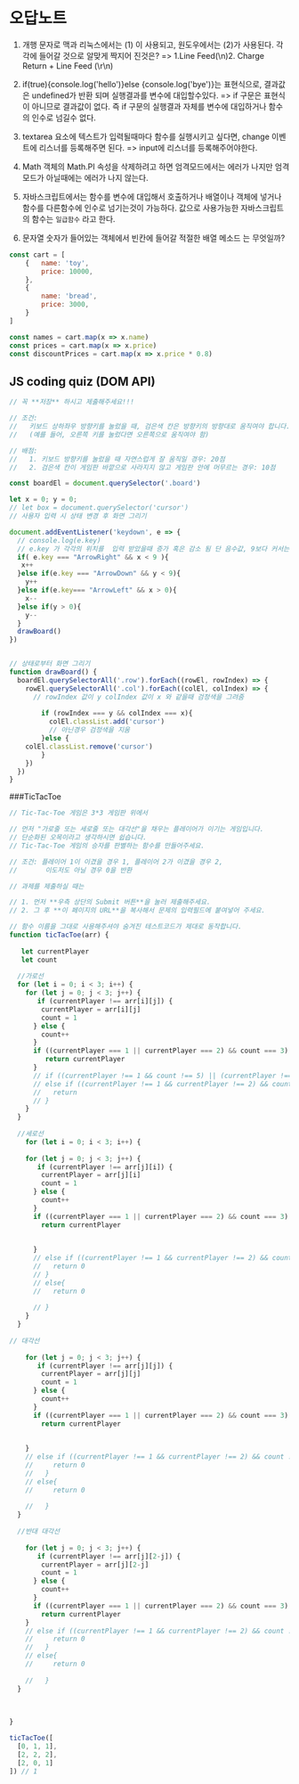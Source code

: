 # 오답노트

1. 개행 문자로 맥과 리눅스에서는 (1) 이 사용되고, 원도우에서는 (2)가 사용된다. 각각에 들어갈 것으로 알맞게 짝지어 진것은?
=> 1.Line Feed(\n)2. Charge Return + Line Feed (\r\n)

2. if(true){console.log('hello')}else {console.log('bye')}는 표현식으로, 결과값은 undefined가 반환 되며 실행결과를 변수에 대입할수있다.
=> if 구문은 표현식이 아니므로 결과값이 없다. 즉 if 구문의 실행결과 자체를 변수에 대입하거나 함수의 인수로 넘길수 없다.

3. textarea 요소에 텍스트가 입력될때마다 함수를 실행시키고 싶다면, change 이벤트에 리스너를 등록해주면 된다.
=> input에 리스너를 등록해주어야한다.

4. Math 객체의 Math.PI 속성을 삭제하려고 하면 엄격모드에서는 에러가 나지만 엄격모드가 아닐때에는 에러가 나지 않는다. 

5. 자바스크립트에서는 함수를 변수에 대입해서 호출하거나 배열이나 객체에 넣거나 함수를 다른함수에 인수로 넘기는것이 가능하다. 값으로 사용가능한 자바스크립트의 함수는 `일급함수` 라고 한다.

6. 문자열 숫자가 들어있는 객체에서 빈칸에 들어갈 적절한 배열 메소드 는 무엇일까?
```js
const cart = [ 
    {   name: 'toy',
        price: 10000,
    },
    {
        name: 'bread',
        price: 3000,
    }
]

const names = cart.map(x => x.name)
const prices = cart.map(x => x.price)
const discountPrices = cart.map(x => x.price * 0.8)
```

## JS coding quiz (DOM API)

```js
// 꼭 **저장** 하시고 제출해주세요!!!

// 조건:
//   키보드 상하좌우 방향키를 눌렀을 때, 검은색 칸은 방향키의 방향대로 움직여야 합니다.
//   (예를 들어, 오른쪽 키를 눌렀다면 오른쪽으로 움직여야 함)

// 배점:
//   1. 키보드 방향키를 눌렀을 때 자연스럽게 잘 움직일 경우: 20점
//   2. 검은색 칸이 게임판 바깥으로 사라지지 않고 게임판 안에 머무르는 경우: 10점

const boardEl = document.querySelector('.board')

let x = 0; y = 0;
// let box = document.querySelector('cursor')
// 사용자 입력 시 상태 변경 후 화면 그리기

document.addEventListener('keydown', e => {
  // console.log(e.key)
  // e.key 가 각각의 위치를  입력 받았을때 증가 혹은 감소 됨 단 음수값, 9보다 커서는 안됨
  if( e.key === "ArrowRight" && x < 9 ){
   x++
  }else if(e.key === "ArrowDown" && y < 9){
    y++
  }else if(e.key=== "ArrowLeft" && x > 0){
    x--
  }else if(y > 0){
    y--
  }    
  drawBoard()
})


// 상태로부터 화면 그리기
function drawBoard() {
  boardEl.querySelectorAll('.row').forEach((rowEl, rowIndex) => {
    rowEl.querySelectorAll('.col').forEach((colEl, colIndex) => {
      // rowIndex 값이 y colIndex 값이 x 와 같을때 검정색을 그려줌
      
        if (rowIndex === y && colIndex === x){
          colEl.classList.add('cursor')
          // 아닌경우 검정색을 지움
        }else {
    colEl.classList.remove('cursor')
        }
    })
  })
}


```

###TicTacToe

```js
// Tic-Tac-Toe 게임은 3*3 게임판 위에서

// 먼저 "가로줄 또는 세로줄 또는 대각선"을 채우는 플레이어가 이기는 게임입니다.
// 단순화된 오목이라고 생각하시면 쉽습니다.
// Tic-Tac-Toe 게임의 승자를 판별하는 함수를 만들어주세요.

// 조건: 플레이어 1이 이겼을 경우 1, 플레이어 2가 이겼을 경우 2,
//       이도저도 아닐 경우 0을 반환

// 과제를 제출하실 때는

// 1. 먼저 **우측 상단의 Submit 버튼**을 눌러 제출해주세요.
// 2. 그 후 **이 페이지의 URL**을 복사해서 문제의 입력필드에 붙여넣어 주세요.

// 함수 이름을 그대로 사용해주셔야 숨겨진 테스트코드가 제대로 동작합니다.
function ticTacToe(arr) {
  
   let currentPlayer
   let count
  
  //가로선
  for (let i = 0; i < 3; i++) {
    for (let j = 0; j < 3; j++) {
       if (currentPlayer !== arr[i][j]) {
        currentPlayer = arr[i][j]
        count = 1
      } else {
        count++
      }
      if ((currentPlayer === 1 || currentPlayer === 2) && count === 3) {        
         return currentPlayer
      }
      // if ((currentPlayer !== 1 && count !== 5) || (currentPlayer !== 2 && count !== 5)) 
      // else if ((currentPlayer !== 1 && currentPlayer !== 2) && count !== 3){
      //   return 
      // }
    }
  }
  
  //세로선
    for (let i = 0; i < 3; i++) {
    
    for (let j = 0; j < 3; j++) {
       if (currentPlayer !== arr[j][i]) {
        currentPlayer = arr[j][i]
        count = 1
      } else {
        count++
      }
      if ((currentPlayer === 1 || currentPlayer === 2) && count === 3) {        
        return currentPlayer
        
        
      }
      // else if ((currentPlayer !== 1 && currentPlayer !== 2) && count !== 3){
      //   return 0
      // }
      // else{
      //   return 0
        
      // }
    }
  }
  
// 대각선
   
    for (let j = 0; j < 3; j++) {
       if (currentPlayer !== arr[j][j]) {
        currentPlayer = arr[j][j]
        count = 1
      } else {
        count++
      }
      if ((currentPlayer === 1 || currentPlayer === 2) && count === 3) {        
        return currentPlayer
        
      
    }
    // else if ((currentPlayer !== 1 && currentPlayer !== 2) && count !== 3){
    //     return 0
    //   }
    // else{
    //     return 0
        
    //   }
  }
  
  //반대 대각선
  
    for (let j = 0; j < 3; j++) {
       if (currentPlayer !== arr[j][2-j]) {
        currentPlayer = arr[j][2-j]
        count = 1
      } else {
        count++
      }
      if ((currentPlayer === 1 || currentPlayer === 2) && count === 3) {        
        return currentPlayer
    }
    // else if ((currentPlayer !== 1 && currentPlayer !== 2) && count !== 3){
    //     return 0
    //   }
    // else{
    //     return 0
        
    //   }
  }
  
  
  
}

ticTacToe([
  [0, 1, 1],
  [2, 2, 2],
  [2, 0, 1]
]) // 1

```